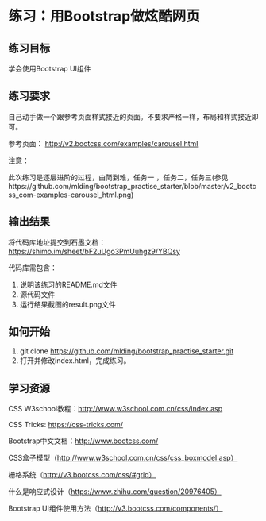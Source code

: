 # 练习：用Bootstrap做炫酷网页

## 练习目标

学会使用Bootstrap UI组件

## 练习要求

自己动手做一个跟参考页面样式接近的页面。不要求严格一样，布局和样式接近即可。

参考页面： http://v2.bootcss.com/examples/carousel.html

注意：

此次练习是逐层进阶的过程，由简到难，任务一 ，任务二，任务三(参见https://github.com/mlding/bootstrap_practise_starter/blob/master/v2_bootcss_com-examples-carousel_html.png)

## 输出结果

将代码库地址提交到石墨文档：https://shimo.im/sheet/bF2uUgo3PmUuhgz9/YBQsy

代码库需包含：

1. 说明该练习的README.md文件
2. 源代码文件
3. 运行结果截图的result.png文件

## 如何开始

1. git clone https://github.com/mlding/bootstrap_practise_starter.git
2. 打开并修改index.html，完成练习。

## 学习资源

CSS W3school教程：http://www.w3school.com.cn/css/index.asp

CSS Tricks: https://css-tricks.com/

Bootstrap中文文档：http://www.bootcss.com/

CSS盒子模型（http://www.w3school.com.cn/css/css_boxmodel.asp）

栅格系统（http://v3.bootcss.com/css/#grid）

什么是响应式设计（https://www.zhihu.com/question/20976405）

Bootstrap UI组件使用方法（http://v3.bootcss.com/components/）
